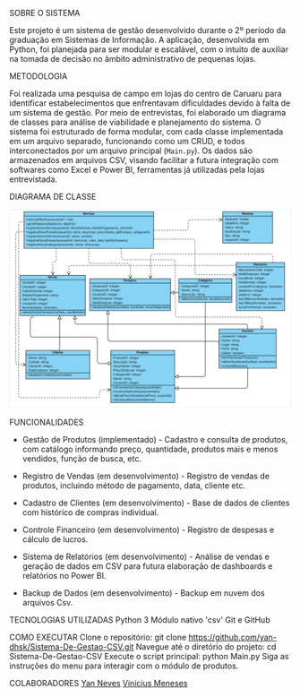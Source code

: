 SOBRE O SISTEMA

Este projeto é um sistema de gestão desenvolvido durante o 2º período da graduação em Sistemas de Informação. A aplicação, desenvolvida em Python, foi planejada para ser modular e escalável, com o intuito de auxiliar na tomada de decisão no âmbito administrativo de pequenas lojas.

METODOLOGIA

Foi realizada uma pesquisa de campo em lojas do centro de Caruaru para identificar estabelecimentos que enfrentavam dificuldades devido à falta de um sistema de gestão. Por meio de entrevistas, foi elaborado um diagrama de classes para análise de viabilidade e planejamento do sistema. O sistema foi estruturado de forma modular, com cada classe implementada em um arquivo separado, funcionando como um CRUD, e todos interconectados por um arquivo principal (`Main.py`). Os dados são armazenados em arquivos CSV, visando facilitar a futura integração com softwares como Excel e Power BI, ferramentas já utilizadas pela lojas entrevistada.

DIAGRAMA DE CLASSE

![Diagrama de Classes](docs/Diagrama-de-classe.jpg)


FUNCIONALIDADES

- Gestão de Produtos (implementado) - Cadastro e consulta de produtos, com catálogo informando preço, quantidade, produtos mais e menos vendidos, função de busca, etc.

- Registro de Vendas (em desenvolvimento) - Registro de vendas de produtos, incluindo método de pagamento, data, cliente etc.

- Cadastro de Clientes (em desenvolvimento) - Base de dados de clientes com histórico de compras individual.

- Controle Financeiro (em desenvolvimento) - Registro de despesas e cálculo de lucros.

- Sistema de Relatórios (em desenvolvimento) - Análise de vendas e geração de dados em CSV para futura elaboração de dashboards e relatórios no Power BI.

- Backup de Dados (em desenvolvimento) - Backup em nuvem dos arquivos Csv.

TECNOLOGIAS UTILIZADAS
    Python 3
    Módulo nativo 'csv'
    Git e GitHub

COMO EXECUTAR
    Clone o repositório:
    git clone https://github.com/yan-dhsk/Sistema-De-Gestao-CSV.git
    Navegue até o diretório do projeto:
    cd Sistema-De-Gestao-CSV
    Execute o script principal:
    python Main.py
    Siga as instruções do menu para interagir com o módulo de produtos.

COLABORADORES
[Yan Neves](https://github.com/yan-dhsk)
[Vinicius Meneses](https://github.com/viniciusmeneses-maker)
